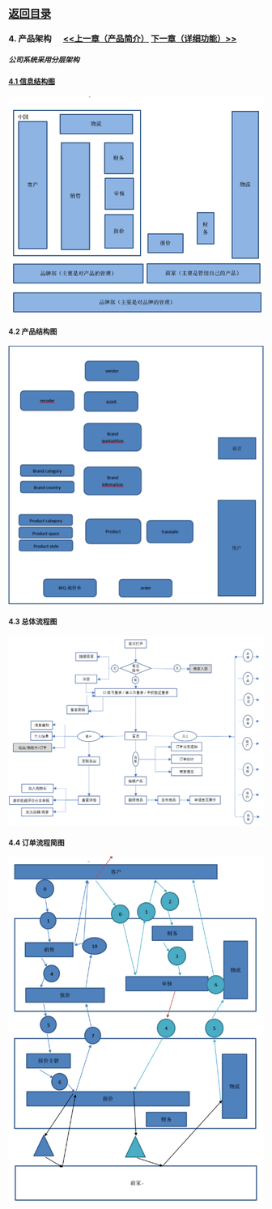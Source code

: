 ## [返回目录](../readme.md)  

### 4. 产品架构  &nbsp;&nbsp;&nbsp;&nbsp; [<<上一章（产品简介）](./3_Description.md) [下一章（详细功能）>>](./5_Function.md)
##### 公司系统采用分层架构

#### [4.1 信息结构图](./4_Z1.md)
  ![信息机构图](./4_Img/1.jpg)
#### 4.2 产品结构图
  ![产品结构图](./4_Img/2.jpg)
#### 4.3 总体流程图
  ![总体流程图](./4_Img/3.jpg)
#### 4.4 订单流程简图
  ![订单流程简图](./4_Img/4.jpg)
